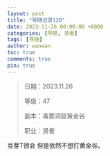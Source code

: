 ```yaml
---
layout: post
title: "导随记录120"
date: 2023-11-26 00:00:00 +0800
categories: [导随, 贤者]
tags: [导随]
author: wanwan
toc: true
comments: true
pin: true
---
```

> 日期：2023.11.26
>
> 等级：47
>
> 副本：毒雾洞窟黄金谷
>
> 职业：贤者

豆芽T很会 但是依然不想打黄金谷。